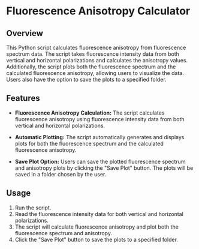 # Fluorescence Anisotropy Calculator

## Overview

This Python script calculates fluorescence anisotropy from fluorescence spectrum data. The script takes fluorescence intensity data from both vertical and horizontal polarizations and calculates the anisotropy values. Additionally, the script plots both the fluorescence spectrum and the calculated fluorescence anisotropy, allowing users to visualize the data. Users also have the option to save the plots to a specified folder.

## Features

- **Fluorescence Anisotropy Calculation:** The script calculates fluorescence anisotropy using fluorescence intensity data from both vertical and horizontal polarizations.
  
- **Automatic Plotting:** The script automatically generates and displays plots for both the fluorescence spectrum and the calculated fluorescence anisotropy.
  
- **Save Plot Option:** Users can save the plotted fluorescence spectrum and anisotropy plots by clicking the "Save Plot" button. The plots will be saved in a folder chosen by the user.


## Usage

1. Run the script.
2. Read the fluorescence intensity data for both vertical and horizontal polarizations.
3. The script will calculate fluorescence anisotropy and plot both the fluorescence spectrum and anisotropy.
4. Click the "Save Plot" button to save the plots to a specified folder.


